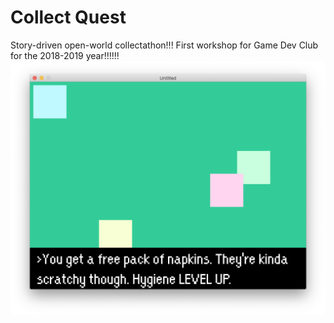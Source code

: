 # Collect Quest
Story-driven open-world collectathon!!! First workshop for Game Dev Club for the 2018-2019 year!!!!!!
![better than BOTW](readme/gameplay.png)
